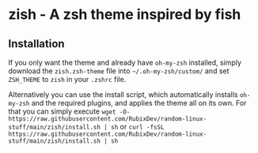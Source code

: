 # zish - A zsh theme inspired by fish

## Installation
If you only want the theme and already have `oh-my-zsh` installed, simply download the `zish.zsh-theme` file into `~/.oh-my-zsh/custom/` and set `ZSH_THEME` to `zish` in your `.zshrc` file.

Alternatively you can use the install script, which automatically installs `oh-my-zsh` and the required plugins, and applies the theme all on its own.
For that you can simply execute `wget -O- https://raw.githubusercontent.com/RubixDev/random-linux-stuff/main/zish/install.sh | sh` or `curl -fsSL https://raw.githubusercontent.com/RubixDev/random-linux-stuff/main/zish/install.sh | sh`


